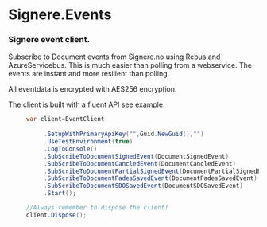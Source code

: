 # Signere.Events
### Signere event client.

Subscribe to Document events from Signere.no using Rebus and AzureServicebus.
This is much easier than polling from a webservice. The events are instant and more resilient than polling.

All eventdata is encrypted with AES256 encryption.

The client is built with a fluent API see example:

```csharp
     var client=EventClient
  
          .SetupWithPrimaryApiKey("",Guid.NewGuid(),"")
          .UseTestEnvironment(true)   
          .LogToConsole()                            
          .SubScribeToDocumentSignedEvent(DocumentSignedEvent)
          .SubScribeToDocumentCancledEvent(DocumentCancledEvent)
          .SubScribeToDocumentPartialSignedEvent(DocumentPartialSignedEvent)
          .SubScribeToDocumentPadesSavedEvent(DocumentPadesSavedEvent)
          .SubScribeToDocumentSDOSavedEvent(DocumentSDOSavedEvent)
          .Start();

     //Always remember to dispose the client!
     client.Dispose();
```
